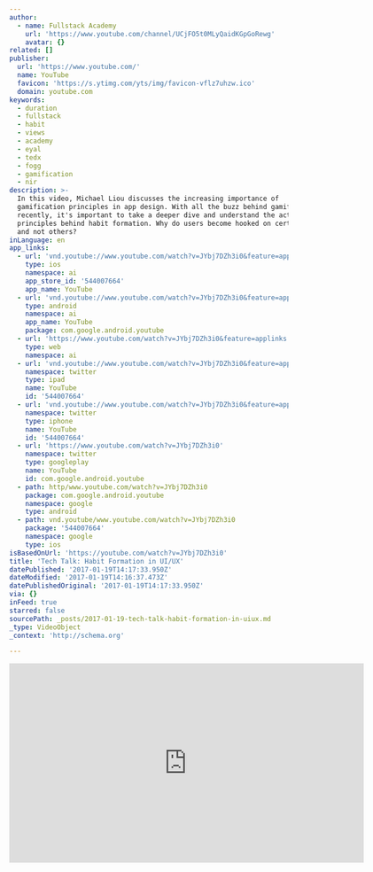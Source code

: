 ```yaml
---
author:
  - name: Fullstack Academy
    url: 'https://www.youtube.com/channel/UCjFO5t0MLyQaidKGpGoRewg'
    avatar: {}
related: []
publisher:
  url: 'https://www.youtube.com/'
  name: YouTube
  favicon: 'https://s.ytimg.com/yts/img/favicon-vflz7uhzw.ico'
  domain: youtube.com
keywords:
  - duration
  - fullstack
  - habit
  - views
  - academy
  - eyal
  - tedx
  - fogg
  - gamification
  - nir
description: >-
  In this video, Michael Liou discusses the increasing importance of
  gamification principles in app design. With all the buzz behind gamification
  recently, it's important to take a deeper dive and understand the actual
  principles behind habit formation. Why do users become hooked on certain apps
  and not others?
inLanguage: en
app_links:
  - url: 'vnd.youtube://www.youtube.com/watch?v=JYbj7DZh3i0&feature=applinks'
    type: ios
    namespace: ai
    app_store_id: '544007664'
    app_name: YouTube
  - url: 'vnd.youtube://www.youtube.com/watch?v=JYbj7DZh3i0&feature=applinks'
    type: android
    namespace: ai
    app_name: YouTube
    package: com.google.android.youtube
  - url: 'https://www.youtube.com/watch?v=JYbj7DZh3i0&feature=applinks'
    type: web
    namespace: ai
  - url: 'vnd.youtube://www.youtube.com/watch?v=JYbj7DZh3i0&feature=applinks'
    namespace: twitter
    type: ipad
    name: YouTube
    id: '544007664'
  - url: 'vnd.youtube://www.youtube.com/watch?v=JYbj7DZh3i0&feature=applinks'
    namespace: twitter
    type: iphone
    name: YouTube
    id: '544007664'
  - url: 'https://www.youtube.com/watch?v=JYbj7DZh3i0'
    namespace: twitter
    type: googleplay
    name: YouTube
    id: com.google.android.youtube
  - path: http/www.youtube.com/watch?v=JYbj7DZh3i0
    package: com.google.android.youtube
    namespace: google
    type: android
  - path: vnd.youtube/www.youtube.com/watch?v=JYbj7DZh3i0
    package: '544007664'
    namespace: google
    type: ios
isBasedOnUrl: 'https://youtube.com/watch?v=JYbj7DZh3i0'
title: 'Tech Talk: Habit Formation in UI/UX'
datePublished: '2017-01-19T14:17:33.950Z'
dateModified: '2017-01-19T14:16:37.473Z'
datePublishedOriginal: '2017-01-19T14:17:33.950Z'
via: {}
inFeed: true
starred: false
sourcePath: _posts/2017-01-19-tech-talk-habit-formation-in-uiux.md
_type: VideoObject
_context: 'http://schema.org'

---
```

<iframe src="https://cdn.embedly.com/widgets/media.html?src=https%3A%2F%2Fwww.youtube.com%2Fembed%2FJYbj7DZh3i0%3Ffeature%3Doembed&amp;url=http%3A%2F%2Fwww.youtube.com%2Fwatch%3Fv%3DJYbj7DZh3i0&amp;image=https%3A%2F%2Fi.ytimg.com%2Fvi%2FJYbj7DZh3i0%2Fhqdefault.jpg&amp;key=b7d04c9b404c499eba89ee7072e1c4f7&amp;type=text%2Fhtml&amp;schema=youtube" width="640" height="360" scrolling="no" frameborder="0" allowfullscreen="" style=""></iframe>